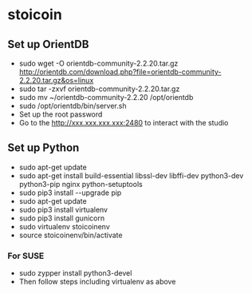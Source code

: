 # stoicoin
## Set up OrientDB
- sudo wget -O orientdb-community-2.2.20.tar.gz http://orientdb.com/download.php?file=orientdb-community-2.2.20.tar.gz&os=linux
- sudo tar -zxvf orientdb-community-2.2.20.tar.gz
- sudo mv ~/orientdb-community-2.2.20 /opt/orientdb
- sudo /opt/orientdb/bin/server.sh
- Set up the root password
- Go to the http://xxx.xxx.xxx.xxx:2480 to interact with the studio

## Set up Python
- sudo apt-get update
- sudo apt-get install build-essential libssl-dev libffi-dev python3-dev python3-pip nginx python-setuptools
- sudo pip3 install --upgrade pip
- sudo apt-get update
- sudo pip3 install virtualenv
- sudo pip3 install gunicorn
- sudo virtualenv stoicoinenv
- source stoicoinenv/bin/activate
### For SUSE
- sudo zypper install python3-devel
- Then follow steps including virtualenv as above


